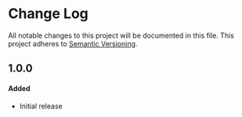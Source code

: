 # Change Log
All notable changes to this project will be documented in this file.
This project adheres to [Semantic Versioning](http://semver.org/).

## 1.0.0
#### Added
- Initial release
